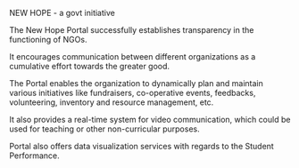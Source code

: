 NEW HOPE - a govt initiative

The New Hope Portal successfully establishes transparency in the functioning of NGOs.

It encourages communication between different organizations as a cumulative effort towards the greater good.

The Portal enables the organization to dynamically plan and maintain various initiatives like fundraisers, co-operative events, feedbacks, volunteering, inventory and resource management, etc.

It also provides a real-time system for video communication, which could be used for teaching or other non-curricular purposes.

Portal also offers data visualization services with regards to the Student Performance.
